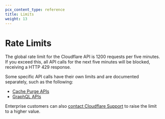 ```yaml
---
pcx_content_type: reference
title: Limits
weight: 13
---
```


# Rate Limits

The global rate limit for the Cloudflare API is 1200 requests per five minutes. If you exceed this, all API calls for the next five minutes will be blocked, receiving a HTTP 429 response.

Some specific API calls have their own limits and are documented separately, such as the following:

- [Cache Purge APIs](/api/operations/zone-purge)
- [GraphQL APIs](/analytics/graphql-api/limits/)

Enterprise customers can also [contact Cloudflare Support](/support/troubleshooting/general-troubleshooting/contacting-cloudflare-support/) to raise the limit to a higher value.
